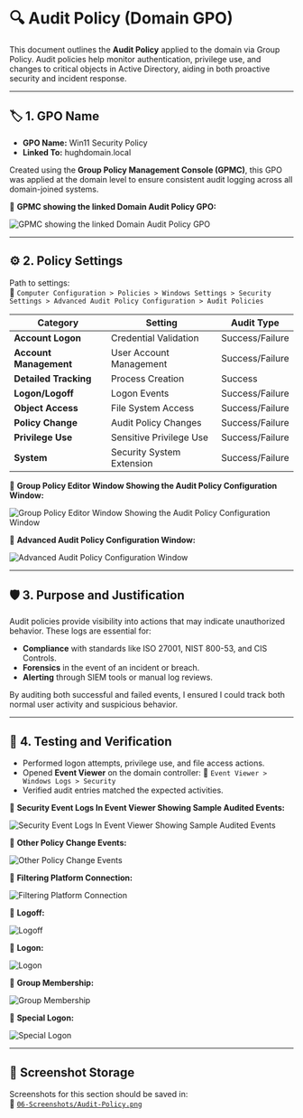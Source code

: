 # 🔍 Audit Policy (Domain GPO)

This document outlines the **Audit Policy** applied to the domain via Group Policy. Audit policies help monitor authentication, privilege use, and changes to critical objects in Active Directory, aiding in both proactive security and incident response.

---

## 🏷️ 1. GPO Name

- **GPO Name:** Win11 Security Policy  
- **Linked To:** hughdomain.local

Created using the **Group Policy Management Console (GPMC)**, this GPO was applied at the domain level to ensure consistent audit logging across all domain-joined systems.

📸 **GPMC showing the linked Domain Audit Policy GPO:**

![GPMC showing the linked Domain Audit Policy GPO](https://github.com/user-attachments/assets/31bb11fb-730e-4dc4-ab12-e201766397f2)

---

## ⚙️ 2. Policy Settings

Path to settings:  
📂 `Computer Configuration > Policies > Windows Settings > Security Settings > Advanced Audit Policy Configuration > Audit Policies`

| Category               | Setting                          | Audit Type        |
|------------------------|----------------------------------|-------------------|
| **Account Logon**      | Credential Validation            | Success/Failure   |
| **Account Management** | User Account Management          | Success/Failure   |
| **Detailed Tracking**  | Process Creation                 | Success           |
| **Logon/Logoff**       | Logon Events                     | Success/Failure   |
| **Object Access**      | File System Access               | Success/Failure   |
| **Policy Change**      | Audit Policy Changes             | Success/Failure   |
| **Privilege Use**      | Sensitive Privilege Use          | Success/Failure   |
| **System**             | Security System Extension        | Success/Failure   |

📸 **Group Policy Editor Window Showing the Audit Policy Configuration Window:**

![Group Policy Editor Window Showing the Audit Policy Configuration Window](https://github.com/user-attachments/assets/1ce841d1-5c09-4be7-9196-b48c0d8c84ae)

📸 **Advanced Audit Policy Configuration Window:**

![Advanced Audit Policy Configuration Window](https://github.com/user-attachments/assets/8e17d6d2-3340-4b6e-985e-61d71588b74b)

---

## 🛡️ 3. Purpose and Justification

Audit policies provide visibility into actions that may indicate unauthorized behavior. These logs are essential for:

- **Compliance** with standards like ISO 27001, NIST 800-53, and CIS Controls.
- **Forensics** in the event of an incident or breach.
- **Alerting** through SIEM tools or manual log reviews.

By auditing both successful and failed events, I ensured I could track both normal user activity and suspicious behavior.

---

## 🔎 4. Testing and Verification

- Performed logon attempts, privilege use, and file access actions.
- Opened **Event Viewer** on the domain controller:
  📂 `Event Viewer > Windows Logs > Security`
- Verified audit entries matched the expected activities.

📸 **Security Event Logs In Event Viewer Showing Sample Audited Events:**

![Security Event Logs In Event Viewer Showing Sample Audited Events](https://github.com/user-attachments/assets/738fb487-504f-4c15-8bf6-f65a3b1cc814)

📸 **Other Policy Change Events:**

![Other Policy Change Events](https://github.com/user-attachments/assets/2ad71fbf-4573-4a44-80ac-80e0efa8ce0e)

📸 **Filtering Platform Connection:**

![Filtering Platform Connection](https://github.com/user-attachments/assets/a2afb7b9-5ce3-4e7e-b243-576ad26e3c52)

📸 **Logoff:**

![Logoff](https://github.com/user-attachments/assets/094b2bd8-7893-45ab-8725-23c1d9ac8d5e)

📸 **Logon:**

![Logon](https://github.com/user-attachments/assets/ee69efda-3b3b-4a1f-ab4b-efbc6e7c0c7d)

📸 **Group Membership:**

![Group Membership](https://github.com/user-attachments/assets/a62ca287-2a0e-4a86-8825-8635b18675f4)

📸 **Special Logon:**

![Special Logon](https://github.com/user-attachments/assets/e1eea46d-5a9e-4802-8415-037fceed0530)

---

## 📁 Screenshot Storage

Screenshots for this section should be saved in:  
📂 [`06-Screenshots/Audit-Policy.png`](https://github.com/Hugh-Kumbi/Hugh-Kumbi-Active-Directory-Lab/blob/main/06-Screenshots/VIII.%20Audit-Policy/Audit-Policy-Settings.md)

